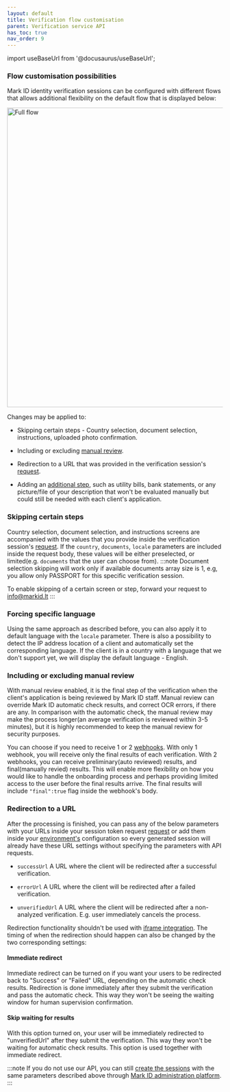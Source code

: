 ```yaml
---
layout: default
title: Verification flow customisation
parent: Verification service API
has_toc: true
nav_order: 9
---
```


import useBaseUrl from '@docusaurus/useBaseUrl';

### Flow customisation possibilities

Mark ID identity verification sessions can be configured with different flows that allows additional flexibility on the default flow that is displayed below:

<img alt="Full flow" width="700" src='https://documentation.markid.eu/resources/defaultFlow.jpg' />


Changes may be applied to:

- Skipping certain steps - Country selection, document selection, instructions, uploaded photo confirmation.

- Including or excluding [manual review](/pages/fraud-prevention-services/FAQ#manual-verifications-faqs).

- Redirection to a URL that was provided in the verification session's [request](/pages/fraud-prevention-services/GeneratingIdentificationToken#sending-request).

- Adding an [additional step](/pages/verification-service-api/AdditionalSteps), such as utility bills, bank statements, or any picture/file of your description that won't be evaluated manually but could still be needed with each client's application.

### Skipping certain steps

Country selection, document selection, and instructions screens are accompanied with the values that you provide inside the verification session's [request](/pages/fraud-prevention-services/GeneratingIdentificationToken#sending-request). If the `country`, `documents`, `locale` parameters are included inside the request body, these values will be either preselected, or limited(e.g. `documents` that the user can choose from).
:::note
Document selection skipping will work only if available documents array size is 1, e.g, you allow only PASSPORT for this specific verification session.

To enable skipping of a certain screen or step, forward your request to info@markid.lt
:::

### Forcing specific language

Using the same approach as described before, you can also apply it to default language with the `locale` parameter.
There is also a possibility to detect the IP address location of a client and automatically set the corresponding language. If the client is in a country with a language that we don't support yet, we will display the default language - English.


### Including or excluding manual review

With manual review enabled, it is the final step of the verification when the client's application is being reviewed by Mark ID staff.
Manual review can override Mark ID automatic check results, and correct OCR errors, if there are any.
In comparison with the automatic check, the manual review may make the process longer(an average verification is reviewed within 3-5 minutes), but it is highly recommended to keep the manual review for security purposes.

You can choose if you need to receive 1 or 2 [webhooks](/pages/verification-service-api/ResultCallback). With only 1 webhook, you will receive only the final results of each verification. With 2 webhooks, you can receive preliminary(auto reviewed) results, and final(manually revied) results.
This will enable more flexibility on how you would like to handle the onboarding process and perhaps providing limited access to the user before the final results arrive.
The final results will include `"final":true` flag inside the webhook's body.

### Redirection to a URL

After the processing is finished, you can pass any of the below parameters with your URLs inside your session token request [request](/pages/fraud-prevention-services/GeneratingIdentificationToken#sending-request) or add them inside your [environment's](https://kyc.markid.eu) configuration so every generated session will already have these URL settings without specifying the parameters with API requests.

- `successUrl` A URL where the client will be redirected after a successful verification.

- `errorUrl`	A URL where the client will be redirected after a failed verification.

- `unverifiedUrl`	A URL where the client will be redirected after a non-analyzed verification. E.g. user immediately cancels the process.

Redirection functionality shouldn't be used with [iframe integration](/pages/verification-service-api/ClientRedirectToWebUiIframe).
The timing of when the redirection should happen can also be changed by the two corresponding settings:

#### Immediate redirect

Immediate redirect can be turned on if you want your users to be redirected back to "Success" or "Failed" URL, depending on the automatic check results. Redirection is done immediately after they submit the verification and pass the automatic check. This way they won't be seeing the waiting window for human supervision confirmation.

#### Skip waiting for results
With this option turned on, your user will be immediately redirected to "unverifiedUrl" after they submit the verification. This way they won't be waiting for automatic check results. This option is used together with immediate redirect.

:::note
If you do not use our API, you can still [create the sessions](/pages/fraud-prevention-services/GenerateIdentificationToken) with the same parameters described above through [Mark ID administration platform](https://kyc.markid.eu).
:::